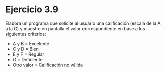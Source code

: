 # Ejercicio 3.9

Elabora un programa que solicite al usuario una calificación (escala de la A a la G) y muestre en pantalla el valor correspondiente en base a los siguientes criterios:

- A y B = Excelente
- C y D = Bien
- E y F = Regular
- G = Deficiente
- Otro valor = Calificación no válida
